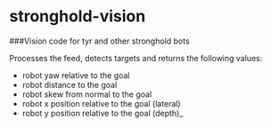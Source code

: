 # stronghold-vision
###Vision code for tyr and other stronghold bots

Processes the feed, detects targets and returns the following values:
- robot yaw relative to the goal
- robot distance to the goal
- robot skew from normal to the goal
- robot x position relative to the goal (lateral)
- robot y position relative to the goal (depth)_

